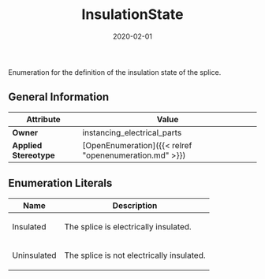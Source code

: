 ﻿---
title: InsulationState
toc: false
type: specs
date: "2020-02-01"
draft: false
specification: VEC
version: 1.2.0
documentType: "Recommendation"
elementType: Class
classes:
  - InsulationState
menu_name: vec-1.2.0
---
<p>Enumeration for the definition of the insulation state of the splice.  </p>

## General Information

| Attribute               | Value |
|-------------------------|-------|
| **Owner**               | instancing_electrical_parts |
| **Applied Stereotype**  | [OpenEnumeration]({{< relref "openenumeration.md" >}})<br/>  |

## Enumeration Literals
| Name          | **Description** |
|---------------|-----------------|
| Insulated | <p>The splice is electrically insulated. </p> |
| Uninsulated | <p>The splice is not electrically insulated. </p> |
